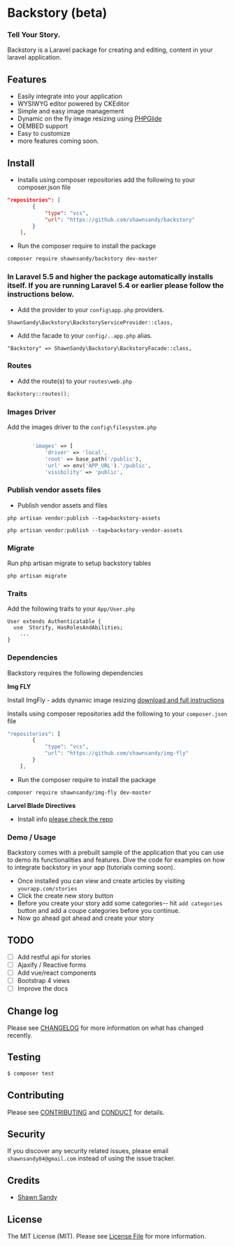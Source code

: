 # Backstory (beta)

### Tell Your Story.

Backstory is a Laravel package for creating and editing, content in your laravel application.

## Features

- Easily integrate into your application
- WYSIWYG editor powered by CKEditor
- Simple and easy image management
- Dynamic on the fly image resizing using [PHPGlide](http://glide.thephpleague.com/)
- OEMBED support
- Easy to customize
- more features coming soon.

## Install

- Installs using composer repositories add the following to your composer.json file

``` json
"repositories": [
        {
            "type": "vcs",
            "url": "https://github.com/shawnsandy/backstory"
        }
    ],
```

- Run the composer require to install the package
``` bash
composer require shawnsandy/backstory dev-master
```

### In Laravel 5.5 and higher the package automatically installs itself. If you are running Laravel 5.4 or earlier please follow the instructions below.

* Add the provider to your `config\app.php` providers.

```
ShawnSandy\Backstory\BackstoryServiceProvider::class,
```

* Add the facade to your `config/..app.php` alias.

```
"Backstory" => ShawnSandy\Backstory\BackstoryFacade::class,
```

### Routes

* Add the route(s) to your `routes\web.php`

``` php
Backstory::routes();
```

### Images Driver

Add the images driver to the `config\filesystem.php`

``` php

        'images' => [
            'driver' => 'local',
            'root' => base_path('/public'),
            'url' => env('APP_URL').'/public',
            'visibility' => 'public',


```

### Publish vendor assets files

* Publish vendor assets and files

```
php artisan vendor:publish --tag=backstory-assets
```

```
php artisan vendor:publish --tag=backstory-vendor-assets
```

### Migrate

Run php artisan migrate to setup backstory tables

```
php artisan migrate
```

### Traits

Add the following traits to your `App/User.php`

```
User extends Authenticatable {
  use  Storify, HasRolesAndAbilities;
    ...
}
```

### Dependencies

Backstory requires the following dependencies

__Img FLY__

Install ImgFly - adds dynamic image resizing [download and full instructions](https://github.com/shawnsandy/img-fly)

Installs using composer repositories add the following to your `composer.json` file

``` php
"repositories": [
        {
            "type": "vcs",
            "url": "https://github.com/shawnsandy/img-fly"
        }
    ],
```
- Run the composer require to install the package

```
composer require shawnsandy/img-fly dev-master
```
__Larvel Blade Directives__

- Install info [please check the repo](https://github.com/appstract/laravel-blade-directives)

### Demo / Usage

Backstory comes with a prebuilt sample of the application that you can use to demo its functionalities and features. Dive the code for examples on how to integrate backstory in your app (tutorials coming soon).

- Once installed you can view and create articles by visiting `yourapp.com/stories`
- Click the create new story button
- Before you create your story add some categories-- hit `add categories` button and add a coupe categories before you continue.
- Now go ahead got ahead and create your story

## TODO

- [ ] Add restful api for stories
- [ ] Ajaxify / Reactive forms
- [ ] Add vue/react components
- [ ] Bootstrap 4 views
- [ ] Improve the docs

## Change log

Please see [CHANGELOG](CHANGELOG.md) for more information on what has changed recently.

## Testing

``` bash
$ composer test
```

## Contributing

Please see [CONTRIBUTING](CONTRIBUTING.md) and [CONDUCT](CONDUCT.md) for details.

## Security

If you discover any security related issues, please email `shawnsandy04@gmail.com` instead of using the issue tracker.

## Credits

- [Shawn Sandy](http://shawnsandy.design)

## License

The MIT License (MIT). Please see [License File](LICENSE.md) for more information.
